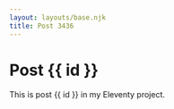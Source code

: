 ```yaml
---
layout: layouts/base.njk
title: Post 3436
---
```


# Post {{ id }}

This is post {{ id }} in my Eleventy project.
